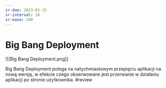 ```yaml
---
sr-due: 2023-03-15
sr-interval: 18
sr-ease: 200
---
```


# Big Bang Deployment

![[Big Bang Deployment.png]]

Big Bang Deployment polega na natychmiastowym przepięciu aplikacji na nową wersję, w efekcie czego obserwowane jest przerwanie w działaniu aplikacji po stronie użytkownika.
#review 